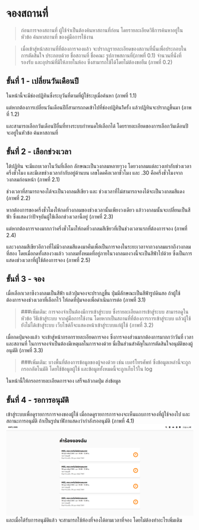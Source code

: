 # จองสถานที่
> ก่อนการจองสถานที่ ผู้ใช้จำเป็นต้องค้นหาสถานที่ก่อน โดยรายละเอียดวิธีการค้นหาอยู่ในหัวข้อ ค้นหาสถานที่ ของคู่มือการใช้งาน <br>

> เมื่อเข้าสู่หน้าสถานที่ที่ต้องการจองแล้ว จะปรากฎรายละเอียดของสถานที่นั้นเพื่อประกอบในการตัดสินใจ ประกอบด้วย ชื่อสถานที่ ชื่อคณะ รูปภาพสถานที่(ภาพที่ 0.1) จำนวนที่นั่งที่รองรับ และอุปรณ์ที่มีให้ภายในห้อง ซึ่งสามารถใช้ได้โดยไม่ต้องขอยืม (ภาพที่ 0.2)

## ขั้นที่ 1 - เปลี่ยนวันเดือนปี
ในหน้านี้จะมีช่องปฏิทินซึ่งระบุวันที่ตามที่ผู้ใช้ระบุเมื่อค้นหา (ภาพที่ 1.1)<br> 

แต่หากต้องการเปลี่ยนวันเดือนปีก็สามารถกดเข้าไปที่ช่องปฏิทิน1ครั้ง แล้วปฏิทินจะปรากฎขึ้นมา (ภาพที่ 1.2)<br> 

และสามารถเลือกวันเดือนปีอื่นที่ทางระบบกำหนดให้เลือกได้ โดยรายละเอียดของการเลือกวันเดือนปี จะอยู่ในหัวข้อ ค้นหาสถานที่ 

## ขั้นที่ 2 - เลือกช่วงเวลา
ใต้ปฏิทิน จะมีแถบเวลาในวันที่เลือก ลักษณะเป็นวงกลมหลายๆวง โดยวงกลมแต่ละวงเท่ากับช่วงเวลาครึ่งชั่วโมง และมีเลขช่วงเวลากำกับอยู่ด้านบน เลขโดดคือเวลาชั่วโมง และ .30 คือครึ่งชั่วโมงจากวงกลมก่อนหน้า (ภาพที่ 2.1)<br>

ช่วงเวลาที่สามารถจองได้จะเป็นวงกลมสีเขียว และ ช่วงเวลาที่ไม่สามารถจองได้จะเป็นวงกลมสีแดง (ภาพที่ 2.2)<br>

หากต้องการของครึ่งชั่วโมงให้กดที่วงกลมของช่วงเวลานั้นเพียงวงเดียว แล้ววงกลมนั้นจะเปลี่ยนเป็นสีฟ้า ซึ่งแสดงว่าปัจจุบันผู้ใช้เลือกช่วงเวลานี้อยู่ (ภาพที่ 2.3)<br>

แต่หากต้องการจองมากกว่าครึ่งชั่วโมงให้กดที่วงกลมสีเขียวที่เป็นช่วงเวลาแรกที่ต้องการจอง (ภาพที่ 2.4)<br> 

และวงกลมสีเขียวอีกวงที่ไม่มีวงกลมสีแดงมาคั่นเพื่อเป็นการจองในระยะเวลาจากวงกลมแรกถึงวงกลมที่สอง โดยเมื่อกดทั้งสองวงแล้ว วงกลมทั้งหมดที่อยู่ภายในวงกลมองวงนี้จะเป็นสีฟ้าไปด้วย ซึ่งเป็นการแสดงช่วงเวลาที่ผู้ใช้ต้องการจอง (ภาพที่ 2.5)<br>

## ขั้นที่ 3 - จอง
เมื่อเลือกเวลาซึงวงกลมเป็นสีฟ้า แล้วปุ่มจองจะปรากฏขึ้น ปุ่มมีลักษณะเป็นสีฟ้ารูปดินสอ ถ้าผู้ใช้ต้องการจองช่วงเวลาที่เลือกไว้ ให้กดที่ปุ่มจองเพื่อดำเนินการต่อ (ภาพที่ 3.1)<br>

> ###เพิ่มเติม:
> การจองจำเป็นต้องมีการเข้าสู่ระบบ ซึ่งรายละเอียดการเข้าสู่ระบบ สามารถดูในหัวข้อ วิธีเข้าสู่ระบบ จากคู่มือการใช้งาน
> โดยหากเป็นสถานที่ที่ต้องการการเข้าสู่ระบบ แล้วผู้ใช้ยังไม่ได้เข้าสู่ระบบ เว็บไซต์ก็จะแสดงหน้าเข้าสู่ระบบแก่ผู้ใช้ (ภาพที่ 3.2)<br>

เมื่อกดปุ่มจองแล้ว จะเข้าสู่หน้ากรอกรายละเอียดการจอง ซึ่งการจองส่วนมากต้องการมากกว่าวันที่ เวลา และสถานที่ ในการจองจำเป็นต้องมีเหตุผลในการจองด้วย นี่เป็นส่วนสำคัญในการตัดสินใจอนุมัติของผู้อนุมัติ (ภาพที่ 3.3)<br>

> ###เพิ่มเติม:
> บางพื้นที่ต้องการข้อมูลของผู้จองด้วย เช่น เบอร์โทรศัพท์ ซึ่งข้อมูลเหล่านี้จะถูกกรอกอัตโนมัติ โดยใช้ข้อมูลผู้ใช้ และข้อมูลทั้งหมดนี้จะถูกเก็บไว้ใน log

ในหน้านี้ให้กรอกรายละเอียดการจอง เสร็จแล้วกดปุ่ม ส่งข้อมูล

## ขั้นที่ 4 - รอการอนุมัติ
เข้าสู่ระบบเพื่อดูรายการการจองของผู้ใช้ เมื่อกดดูรายการการจองจะเห็นแถบการจองที่ผู้ใช้จองไป และ สถานะการอนุมัติ ถ้าเป็นรูปนาฬิกาแสดงว่ากำลังรออนุมัติ (ภาพที่ 4.1)<br>
![](../../img/user-request/overall.png)
และเมื่อได้รับการอนุมัติแล้ว จะสามารถใช้ห้องที่จองได้ตามเวลาที่จอง โดยไม่ต้องทำอะไรเพิ่มเติม
